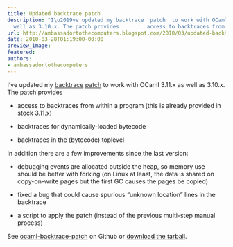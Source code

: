 ```yaml
---
title: Updated backtrace patch
description: "I\u2019ve updated my backtrace  patch  to work with OCaml 3.11.x as
  well as 3.10.x. The patch provides         access to backtraces from within a..."
url: http://ambassadortothecomputers.blogspot.com/2010/03/updated-backtrace-patch.html
date: 2010-03-28T01:19:00-00:00
preview_image:
featured:
authors:
- ambassadortothecomputers
---
```


<p>I&rsquo;ve updated my <a href="http://skydeck.com/blog/programming/stack-traces-in-ocaml">backtrace</a> <a href="http://skydeck.com/blog/programming/more-stack-traces-in-ocaml">patch</a> to work with OCaml 3.11.x as well as 3.10.x. The patch provides</p> 
 
<ul> 
<li> 
<p>access to backtraces from within a program (this is already provided in stock 3.11.x)</p> 
</li> 
 
<li> 
<p>backtraces for dynamically-loaded bytecode</p> 
</li> 
 
<li> 
<p>backtraces in the (bytecode) toplevel</p> 
</li> 
</ul> 
 
<p>In addition there are a few improvements since the last version:</p> 
 
<ul> 
<li> 
<p>debugging events are allocated outside the heap, so memory use should be better with forking (on Linux at least, the data is shared on copy-on-write pages but the first GC causes the pages be copied)</p> 
</li> 
 
<li> 
<p>fixed a bug that could cause spurious &ldquo;unknown location&rdquo; lines in the backtrace</p> 
</li> 
 
<li> 
<p>a script to apply the patch (instead of the previous multi-step manual process)</p> 
</li> 
</ul> 
 
<p>See <a href="http://github.com/jaked/ocaml-backtrace-patch">ocaml-backtrace-patch</a> on Github or <a href="http://github.com/downloads/jaked/ocaml-backtrace-patch/ocaml-backtrace-patch-0.5.tar.gz">download the tarball</a>.</p>

